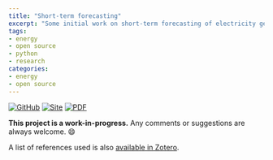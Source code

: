 ```yaml
---
title: "Short-term forecasting"
excerpt: "Some initial work on short-term forecasting of electricity generation, demand and market prices."
tags:
- energy
- open source
- python
- research
categories:
- energy
- open source
---
```


[![GitHub](https://img.shields.io/badge/-ensystra/short--term--forecasting-42B029?style=for-the-badge&logo=github&labelColor=black)](https://github.com/ENSYSTRA/short-term-forecasting)
[![Site](https://img.shields.io/badge/-view%20documentation-blue?style=for-the-badge&logo=html5&labelColor=white)](https://ensystra.github.io/short-term-forecasting/)
[![PDF](https://img.shields.io/badge/-download%20documentation%20(pdf)-607D8B?style=for-the-badge&logo=adobe-acrobat-reader&labelColor=EE3F24&logoColor=white)](https://github.com/ENSYSTRA/short-term-forecasting/raw/master/docs/docs.pdf)

**This project is a work-in-progress.** Any comments or suggestions are always welcome. 😄

A list of references used is also [available in Zotero](https://www.zotero.org/groups/2327899/nmstreethrans_library/items/collectionKey/PENSMSMB).
